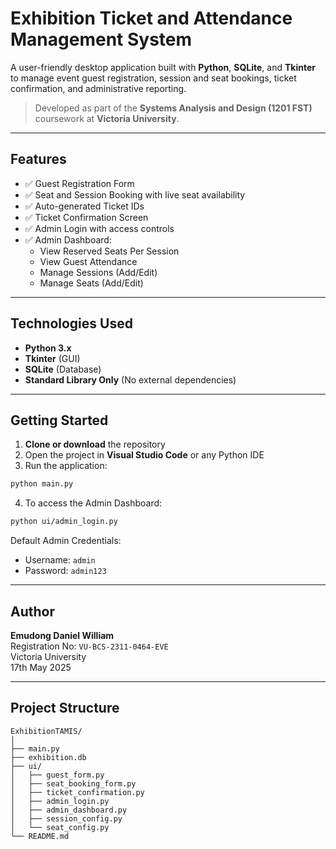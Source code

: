 # Exhibition Ticket and Attendance Management System

A user-friendly desktop application built with **Python**, **SQLite**, and **Tkinter** to manage event guest registration, session and seat bookings, ticket confirmation, and administrative reporting.

> Developed as part of the **Systems Analysis and Design (1201 FST)** coursework at **Victoria University**.

---

##  Features

- ✅ Guest Registration Form
- ✅ Seat and Session Booking with live seat availability
- ✅ Auto-generated Ticket IDs
- ✅ Ticket Confirmation Screen
- ✅ Admin Login with access controls
- ✅ Admin Dashboard:
  - View Reserved Seats Per Session
  - View Guest Attendance
  - Manage Sessions (Add/Edit)
  - Manage Seats (Add/Edit)

---

##  Technologies Used

- **Python 3.x**
- **Tkinter** (GUI)
- **SQLite** (Database)
- **Standard Library Only** (No external dependencies)

---

## Getting Started

1. **Clone or download** the repository
2. Open the project in **Visual Studio Code** or any Python IDE
3. Run the application:

```bash
python main.py
```

4. To access the Admin Dashboard:

```bash
python ui/admin_login.py
```

Default Admin Credentials:
- Username: `admin`
- Password: `admin123`

---

## Author

**Emudong Daniel William**  
Registration No: `VU-BCS-2311-0464-EVE`  
Victoria University  
17th May 2025

---

## Project Structure

```
ExhibitionTAMIS/
│
├── main.py
├── exhibition.db
├── ui/
│   ├── guest_form.py
│   ├── seat_booking_form.py
│   ├── ticket_confirmation.py
│   ├── admin_login.py
│   ├── admin_dashboard.py
│   ├── session_config.py
│   └── seat_config.py
└── README.md
```
